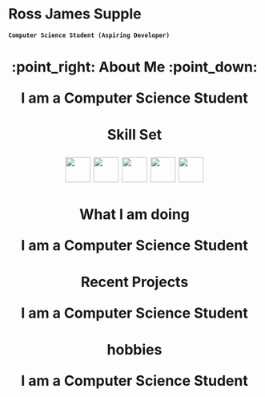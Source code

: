 

# Ross James Supple


**` Computer Science Student (Aspiring Developer) `**


<div id = "Header" align = "center">
    <h1>
    :point_right: About Me :point_down:
        <p align = "center">
            I am a Computer Science Student
        </p>
    </h1>
</div>
<div id = "Skill Set" align = "center">
    <h1>
    Skill Set
        <p>
            <img src="https://cdn.jsdelivr.net/gh/devicons/devicon@latest/icons/cplusplus/cplusplus-original.svg" width=50px/>
            <img src="https://cdn.jsdelivr.net/gh/devicons/devicon@latest/icons/python/python-original-wordmark.svg" width=50px/>
            <img src="https://cdn.jsdelivr.net/gh/devicons/devicon@latest/icons/html5/html5-original-wordmark.svg" width=50px/>
            <img src="https://cdn.jsdelivr.net/gh/devicons/devicon@latest/icons/css3/css3-original-wordmark.svg" width=50px/>
            <img src="https://cdn.jsdelivr.net/gh/devicons/devicon@latest/icons/azuresqldatabase/azuresqldatabase-original.svg" width=50px/>
        </p>
    </h1> 
</div>
<div id = "What I am doing" align = "center">
    <h1>
    What I am doing
        <p align = "center" font-size="small">
            I am a Computer Science Student
        </p>   
    </h1> 
</div>
<div id = "Recent Projects" align = "center">
    <h1>
    Recent Projects
        <p align = "center">
            I am a Computer Science Student
        </p> 
    </h1>   
</div>
<div id = "Hobbies" align = "center">
    <h1>
    hobbies
        <p align = "center">
            I am a Computer Science Student
        </p>  
    </h1>  
</div>

